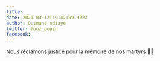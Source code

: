 ```yaml
---
title: 
date: 2021-03-12T19:42:09.922Z
author: Ousmane ndiaye 
twitter: @ouz_popin
facebook: 
---
```


Nous réclamons justice pour la mémoire de nos martyrs ✊🏾